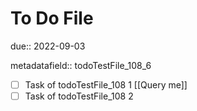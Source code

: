 # To Do File

due:: 2022-09-03

metadatafield:: todoTestFile_108\_6

- [ ] Task of todoTestFile_108 1 [[Query me]]
- [ ] Task of todoTestFile_108 2

